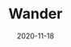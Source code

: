 ---
date: '2020-11-18'
title: 'Wander'
github: 'https://github.com/sarthakhanda/Wander'
external: ''
tech:
  - Kotlin
  - Google Maps API
  - MVVM
company: ''
showInProjects: false
---